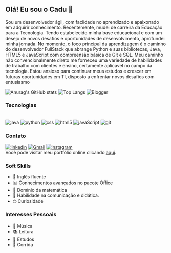 ## Olá! Eu sou o Cadu 👋
Sou um desenvolvedor ágil, com faclidade no aprendizado e apaixonado em adquirir conhecimento. Recentemente, mudei de carreira da Educação para a Tecnologia. Tendo estabelecido minha base educacional e com um desejo de novos desafios e oportunidades de desenvolvimento, aprofundei minha jornada. No momento, o foco principal da aprendizagem é o caminho do desenvolvedor FullStack que abrange Python e suas bibliotecas, Java, HTML5 e JavaScript com compreensão básica de Git e SQL. Meu caminho não convencionalmente direto me forneceu uma variedade de habilidades de trabalho com clientes e ensino, certamente aplicável no campo da tecnologia. Estou ansioso para continuar meus estudos e crescer em futuras oportunidades em TI, disposto a enfrentar novos desafios com entusiasmo

![Anurag's GitHub stats](https://github-readme-stats.vercel.app/api?username=Caduleal&theme=algolia&show_icons=true) ![Top Langs](https://github-readme-stats.vercel.app/api/top-langs/?username=Caduleal&theme=algolia&layout=compact) ![Blogger](https://img.shields.io/badge/Blogger-FF5722?style=for-the-badge&logo=blogger&logoColor=white)

### Tecnologias
<div style="display: inline_block"><br/>
    <img align="center" alt="java" src="https://img.icons8.com/?size=100&id=13679&format=png&color=000000"/>
    <img align="center" alt="python" src="https://img.icons8.com/?size=100&id=l75OEUJkPAk4&format=png&color=000000"/>
    <img align="center" alt="css" src="https://img.icons8.com/?size=100&id=21278&format=png&color=000000)"/>
    <img align="center" alt="html5" src="https://img.icons8.com/?size=100&id=v8RpPQUwv0N8&format=png&color=000000"/>
    <img align="center" alt="javaScript" src="https://img.icons8.com/?size=100&id=PXTY4q2Sq2lG&format=png&color=000000"/>
    <img align="center" alt="git" src="https://img.icons8.com/?size=100&id=20906&format=png&color=000000"/>
</div>

### Contato
[![linkedin](https://img.shields.io/badge/LinkedIn-0077B5?style=for-the-badge&logo=linkedin&logoColor=white)](www.linkedin.com/in/carloseduardoleal) [![Gmail](https://img.shields.io/badge/Gmail-D14836?style=for-the-badge&logo=gmail&logoColor=white)](mailto:carloseleal.prof@gmail.com) [![instagram](https://img.shields.io/badge/Instagram-E4405F?style=for-the-badge&logo=instagram&logoColor=white)](https://www.instagram.com/carlos1d5/)
<br>
Você pode visitar meu portfólio online clicando [aqui](https://carlosleal.x10.mx/).

### Soft Skills
- 🗽 Inglês fluente
- 📊 Conhecimentos avançados no pacote Office
- 📐 Domínio da matemática
- 📢 Habilidade na comunicação e didática.
- 🤓 Curiosidade
### Interesses Pessoais     
- 🎸 Música
- 📚 Leitura 
- 📘 Estudos   
- 🏃 Corrida
